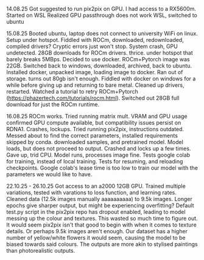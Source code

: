 14.08.25
Got suggested to run pix2pix on GPU. I had access to a RX5600m. Started on WSL
Realized GPU passthrough does not work WSL, switched to ubuntu

15.08.25
Booted ubuntu, laptop does not connect to university WiFi on linux.
Setup under hotspot. Fiddled with ROCm, downloaded, redownloaded, compiled drivers?
Cryptic errors just won't stop. System crash, GPU undetected. 28GB downloads for ROCm drivers. thrice. under hotspot that barely breaks 5MBps.
Decided to use docker. ROCm+Pytorch image was 22GB. Switched back to windows, downloaded, archived, back to ubuntu.
Installed docker, unpacked image, loading image to docker. Ran out of storage. turns out 80gb isn't enough.
Fiddled with docker on windows for a while before giving up and returning to bare metal.
Cleaned up drivers, restarted.
Watched a tutorial to retry ROCm+Pytorch (https://phazertech.com/tutorials/rocm.html). Switched out 28GB full download for just the ROCm runtime.

16.08.25
ROCm works. Tried running matrix mult. VRAM and GPU usage confirmed
GPU compute available, but compatibility issues persist on RDNA1. Crashes, lockups.
Tried running pix2pix, instructions outdated.
Messed about to find the correct parameters, installed requirements skipped by conda. downloaded samples, and pretrained model.
Model loads, but does not proceed to output.
Crashed and locks up a few times.
Gave up, trid CPU. Model runs, processes image fine.
Tests google colab for training, instead of local training.
Tests for resuming, and reloading checkpoints.
Google colab's lease time is too low to train our model with the parameters we would like to have.

22.10.25 - 26.10.25
Got access to an a2000 12GB GPU. Trained multiple variations, tested with varations to loss function, and learning rates.
Cleaned data (12.5k images manually aaaaaaaaaa) to 9.5k images.
Longer epochs give sharper output, but might be experiencing overfitting? 
Default test.py script in the pix2pix repo has dropout enabled, leading to model messing up the colour and textures. This wasted so much time to figure out.
It would seem pix2pix isn't that good to begin with when it comes to texture details. Or perhaps 9.5k images aren't enough. Our dataset has a higher number of yellow/white flowers it would seem, causing the model to be biased towards said colours. The outputs are more akin to stylised paintings than photorealistic outputs.
